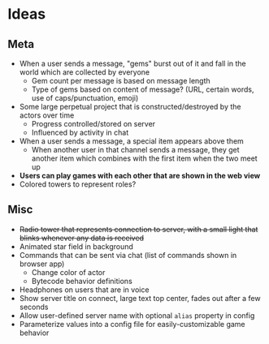 # Ideas

## Meta
* When a user sends a message, "gems" burst out of it and fall in the world which are collected by everyone
  * Gem count per message is based on message length
  * Type of gems based on content of message? (URL, certain words, use of caps/punctuation, emoji)
* Some large perpetual project that is constructed/destroyed by the actors over time
  * Progress controlled/stored on server
  * Influenced by activity in chat
* When a user sends a message, a special item appears above them
  * When another user in that channel sends a message, they get another item which combines with the first item when the two meet up
* **Users can play games with each other that are shown in the web view**
* Colored towers to represent roles?

## Misc
*  ~~Radio tower that represents connection to server, with a small light that blinks whenever any data is received~~
* Animated star field in background
* Commands that can be sent via chat (list of commands shown in browser app)
  * Change color of actor
  * Bytecode behavior definitions
* Headphones on users that are in voice
* Show server title on connect, large text top center, fades out after a few seconds
* Allow user-defined server name with optional `alias` property in config
* Parameterize values into a config file for easily-customizable game behavior